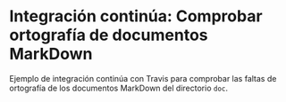 # Integración continúa: Comprobar ortografía de documentos MarkDown



Ejemplo de integración continúa con Travis para comprobar las faltas de ortografía de los documentos MarkDown del directorio `doc`. 
